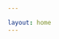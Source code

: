 ```yaml
---

layout: home
---
```


<!DOCTYPE html>
<head>
    <meta charset="UTF-8">
    <title>Mi Curriculum</title>
    <meta name="author" content="Charles Crane">
    <style>

        body{font-family: andale mono, monospace; margin-left: 15%; margin-right: 15%; background-color: black;} 

        .content{background-color:azure}

        .section{margin-left: 5%; margin-right: 5%;}

    </style>
</head>
<body>

    <div class="content">

        <div class="section">

            <br>
            <h1>Charles Crane</h1>

            <hr>

        </div>

        <div name="datosPersonales" class="section">
            
            <h1>Datos Personales</h1>
            <h2>Descripcion</h2>
            <p>Estudiante de desarrollo web en medac, aficionado de la ciberseguridad</p>

            <h2>Numero Telefono</h2>
            <p>654 55 60 00</p>

            <h2>Correo electronico</h2>
            <p>charliedavidcrane13@gmail.com</p>

            <hr>

        </div>

        <div name="estudios" class="section">

            <h1>Estudios</h1>
            <h2>Grado Superior Desarrollo de Aplicaciones Web, MEDAC</h2>
            <p>Desde Septiembre 24-actualidad. Desarrollo de aplicaciones web en HTML, CSS, JS, PHP</p>

            <h2>Master en Direccion de Ciberseguridad y Hacking Etico, Escuela Internacional de Posgrados</h2>
            <p>Desde Septiembre 21 hasta Junio 22. Realizar pruebas de ciberseguridad, analisis de riesgos, asesorias de seguridad</p>

            <h2>Grado Medio Sistemas Microinformaticos y Redes, IES Fuengirola N1</h2>
            <p>Desde Septiembre 19 hasta Junio 21. Gestion de redes y servicios en Red, Active directory, montaje de equipamentos</p>

            <hr>

        </div>

        <div name="idiomas" class="section">

            <h1>Idiomas</h1>

            <h2>Ingles</h2>
            <p>Nivel Billingue-Nativo</p>

            <h2>Español</h2>
            <p>Nivel Nativo</p>

            <hr>

        </div>

        <div name="experienciaProfesional" class="section">

            <h1>Experiencia Profesional</h1>

            <h2>Encargado de Tienda y Vendedor</h2>
            <p>Bed Sofa & Furniture Centre</p>

            <h2>Administrador de Servicios Red y Programador Web</h2>
            <p>El Sur Existe SL.</p>
            <br>

        </div>

    </div>


</body>